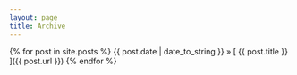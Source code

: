 ```yaml
---
layout: page
title: Archive
---
```


{% for post in site.posts %}
   {{ post.date | date_to_string }} &raquo; [ {{ post.title }} ]({{ post.url }})
{% endfor %}
